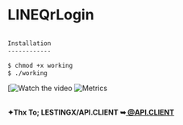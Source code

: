 # LINEQrLogin
```bash

Installation
------------

$ chmod +x working
$ ./working
```

[![Watch the video](https://www.youtube.com/watch?v=UlyZRR277lI)
![Metrics](https://metrics.lecoq.io/CyberTKR?template=terminal&config.timezone=Europe%2FIstanbul)

<html>
 <br/><b>✦Thx To; LESTINGX/API.CLIENT ➥<a href="https://github.com/LESTINGX/API.CLIENT" title="@API.CLIENT"> @API.CLIENT </a></b>
</br>
</body></a>
 </html>
